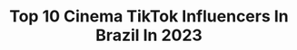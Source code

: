 ---
title: Top 10 Cinema TikTok Influencers In Brazil In 2023
description: >-
  Find top cinema TikTok influencers in Brazil in 2023. Most popular hashtags: #fyp #dueto #irm #bbb.
platform: TikTok
hits: 57
text_top: Analyze the best TikTok profiles on inBeat.
text_bottom: inBeat aggregates 57 TikTok influencers like this in Brazil for you to pitch.
profiles:
  - username: "marciosala6.1"
    fullname: >-
      Márcio Sala6.1
    bio: >-
      YouTuber Canal Sala6.1 Lufalufa Cinema
    location: "Brazil"
    followers: 76300
    engagement: 3437
    commentsToLikes: 0.080657
    id: ck94g4j1lea0y0j78vhir66b4
    verified: false
    hashtags: "#harrypotter, #newtscamander, #potterhead, #lufalufa"
  - username: "aliciafalcoski"
    fullname: >-
      alicia luiza🦋
    bio: >-
      🦋Atriz | Cinema | Dançarina| A r t🦋 ela/dela
    location: "Brazil"
    followers: 41500
    engagement: 2255
    commentsToLikes: 0.071600
    id: ckcptgaqoo5aw0j23kktuz8e5
    verified: false
    hashtags: "#fyp, #trend, #ladygaga, #skincare"
  - username: "apollo"
    fullname: >-
      Apollo 🐈‍⬛
    bio: >-
      🇧🇷 Conteúdo oficial aqui❤️ Cinema 🎥 @apollooficial Biscoito 🍪 @apollopanther
    location: "Brazil"
    followers: 1500000
    engagement: 1809
    commentsToLikes: 0.017173
    id: ck94g4lxvealj0j780jzpxc5o
    verified: true
    hashtags: "#looksapollo, #apojucca, #ressobrasil, #irm"
  - username: "bealuchini"
    fullname: >-
      Bebea
    bio: >-
      ♡Vem cinemar comigo♡ Me ajuda a bater 4K no insta? 🙏🏻💕
    location: "Brazil"
    followers: 168300
    engagement: 1272
    commentsToLikes: 0.029994
    id: ckcuklfubgx1l0j23vzrdhq9s
    verified: false
    hashtags: "#horror, #friend, #fyp, #newyear"
  - username: "popgeeknerd"
    fullname: >-
      POP
    bio: >-
      POP Culture. Providing Everything! Postamos de TUDO! Música/Anime/Cinema/Séries
    location: "Brazil"
    followers: 228100
    engagement: 1676
    commentsToLikes: 0.013397
    id: ckbwiff8i356q0j23ohfovdd2
    verified: false
    hashtags: "#nowunited, #anygabriellyofficial, #sabinahidalgo, #shawnmendes"
  - username: "seliganotrailer"
    fullname: >-
      Se liga no Trailer
    bio: >-
      🎬 Cinema 🎮 Entrenimento Instagram: plantaogeek Instagram: seliganotrailer
    location: "Brazil"
    followers: 131100
    engagement: 624
    commentsToLikes: 0.082680
    id: cka0glwpt51z10i78qqkazyze
    verified: false
    hashtags: "#dcfandome, #globoplay, #cinefilos, #netflix"
  - username: "marianaterreri"
    fullname: >-
      Mariana Terreri
    bio: >-
      JÁ SOMOS +280K 😍✨🐁 Cinema, animais, aleatoriedades.
    location: "Brazil"
    followers: 295200
    engagement: 1031
    commentsToLikes: 0.035836
    id: ck930jxwqb50t0j78b0aye38k
    verified: false
    hashtags: "#pergunta, #pet, #animais, #tiktokanimal"
  - username: "juliatonelli_"
    fullname: >-
      JULIA TONELLI
    bio: >-
      Faço vídeos aleatórios Estudante de Cinema 20y 🇧🇷
    location: "Brazil"
    followers: 16200
    engagement: 859
    commentsToLikes: 0.046873
    id: ckcjcg3gs9goe0j23rwmf5wwc
    verified: false
    hashtags: "#irm, #dueto, #brtiktok, #trolagemcommusica"
  - username: "mauricio.berlitz"
    fullname: >-
      Maurício Berlitz
    bio: >-
      Um gaúcho que ama história, astronomia, gastronomia, ufologia, natureza e cinema
    location: "Brazil"
    followers: 109500
    engagement: 904
    commentsToLikes: 0.022338
    id: ckbf5u99av4pe0j23w1iljmm2
    verified: false
    hashtags: "#nasa, #humorbr, #infanciafeliz, #nostalgia"
  - username: "leonardorosselli3"
    fullname: >-
      Leonardo Rosselli
    bio: >-
      Ator/Figurante para Cinema Tv e Publicidade
    location: "Brazil"
    followers: 29137
    engagement: 802
    commentsToLikes: 0.007839
    id: ck9k8ah2b85ap0j781616o1rd
    verified: false
    hashtags: "#google, #painting, #video, #europe"
---